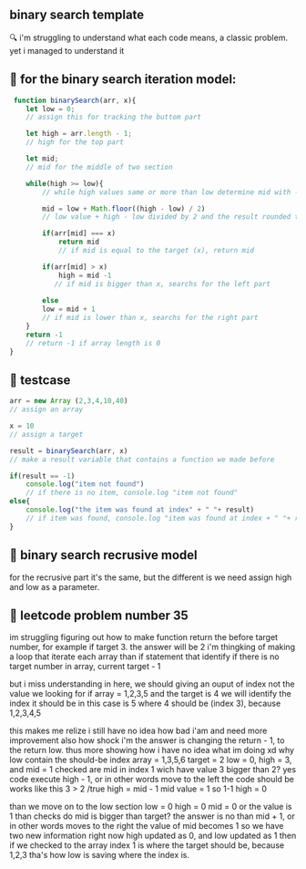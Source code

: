 ## binary search template

🔍 i'm struggling to understand what each code means, a classic problem.
yet i managed to understand it

## 📘 for the binary search iteration model:

```js
 function binarySearch(arr, x){
    let low = 0;
    // assign this for tracking the buttom part

    let high = arr.length - 1;
    // high for the top part

    let mid;
    // mid for the middle of two section

    while(high >= low){
        // while high values same or more than low determine mid with -

        mid = low + Math.floor((high - low) / 2)
        // low value + high - low divided by 2 and the result rounded to the floor. for example 5.6 = 5

        if(arr[mid] === x)
            return mid
            // if mid is equal to the target (x), return mid

        if(arr[mid] > x)
            high = mid -1
           // if mid is bigger than x, searchs for the left part
            
        else
        low = mid + 1
        // if mid is lower than x, searchs for the right part
    }
    return -1
    // return -1 if array length is 0
}
```

## 🔧 testcase

``` js
arr = new Array (2,3,4,10,40)
// assign an array

x = 10
// assign a target

result = binarySearch(arr, x)
// make a result variable that contains a function we made before

if(result == -1)
    console.log("item not found")
    // if there is no item, console.log "item not found"
else{
    console.log("the item was found at index" + " "+ result)
    // if item was found, console.log "item was found at index + " "+ result
}
```

## 📘 binary search recrusive model

 for the recrusive part it's the same, but the different is we need 
 assign high and low as a parameter.

 ## 📘 leetcode problem number 35

 im struggling figuring out how to make function return the before target number, for example if target 3. the answer will be 2
 i'm thingking of making a loop that iterate each array than if statement that identify if there is no target number in array, current target - 1

 but i miss understanding in here, we should giving an ouput of index not the value
 we looking for if array = 1,2,3,5 and the target is 4
 we will identify the index it should be
 in this case is 5 where 4 should be (index 3), because 1,2,3,4,5

 this makes me relize i still have no idea how bad i'am and need more improvement
 also how shock i'm the answer is changing the return - 1, to the return low. thus more showing how i have no idea what im doing xd
 why low contain the should-be index
 array = 1,3,5,6
 target = 2
 low = 0, high = 3, and mid = 1
 checked are mid in index 1 wich have value 3 bigger than 2?
 yes
 code execute high - 1, or in other words move to the left
 the code should be works like this
 3 > 2 /true
 high = mid - 1
 mid value = 1
 so 1-1
 high = 0

 than we move on to the low section
 low = 0
 high = 0
 mid = 0 or the value is 1
 than checks do mid is bigger than target?
 the answer is no
 than mid + 1, or in other words moves to the right
 the value of mid becomes 1
 so we have two new information right now
 high updated as 0, and low updated as 1
 then if we checked to the array index 1 is where the target should be, because 1,2,3
 tha's how low is saving where the index is.
 

 